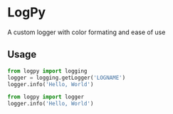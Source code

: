 # LogPy
A custom logger with color formating and ease of use

## Usage
```py
from logpy import logging
logger = logging.getLogger('LOGNAME')
logger.info('Hello, World')
```

```py
from logpy import logger
logger.info('Hello, World')
```